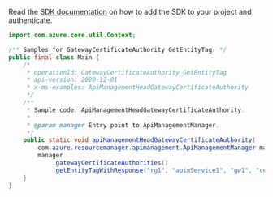 Read the [SDK documentation](https://github.com/Azure/azure-sdk-for-java/blob/azure-resourcemanager-apimanagement_1.0.0-beta.2/sdk/apimanagement/azure-resourcemanager-apimanagement/README.md) on how to add the SDK to your project and authenticate.

```java
import com.azure.core.util.Context;

/** Samples for GatewayCertificateAuthority GetEntityTag. */
public final class Main {
    /*
     * operationId: GatewayCertificateAuthority_GetEntityTag
     * api-version: 2020-12-01
     * x-ms-examples: ApiManagementHeadGatewayCertificateAuthority
     */
    /**
     * Sample code: ApiManagementHeadGatewayCertificateAuthority.
     *
     * @param manager Entry point to ApiManagementManager.
     */
    public static void apiManagementHeadGatewayCertificateAuthority(
        com.azure.resourcemanager.apimanagement.ApiManagementManager manager) {
        manager
            .gatewayCertificateAuthorities()
            .getEntityTagWithResponse("rg1", "apimService1", "gw1", "cert1", Context.NONE);
    }
}
```
